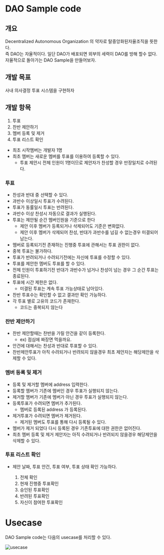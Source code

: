 # DAO Sample code
## 개요
Decentralized Autonomous Organization 의 약자로 탈중앙화된자율조직을 뜻한다.<br>
즉 DAO는 자율적이다. 일단 DAO가 배포되면 외부의 세력이 DAO를 방해 할수 없다.
자율적으로 돌아가는 DAO Sample을 만들어보자.

## 개발 목표
사내 의사결정 투표 시스템을 구현하자<br>



## 개발 항목
1. 투표
2. 찬반 제안하기
3. 멤버 등록 및 제거
4. 투표 리스트 확인


* 최초 시작멤버는 개발자 1명
* 최초 멤버는 새로운 멤버를 투표를 이용하여 등록할 수 있다.
    * 투표 제안시 전체 인원이 1명이므로 제안자가 찬성할 경우 만장일치로 수려된다.
    
### 투표
    
   * 찬성과 반대 중 선택할 수 있다.
   * 과반수 이상일시 투표가 수려된다.
   * 투표가 동률일시 투표는 반려된다.
   * 과반수 이상 찬성시 자동으로 결과가 실행된다.
   * 투표는 제안될 순간 멤버인원을 기준으로 한다
       * 제안 이후 멤버가 등록되거나 삭제되어도 기준은 변화없다.
       * 제안 이후 멤버가 삭제되어 찬성, 반대가 과반수를 넘길 수 없는경우 미결되어 남는다.
   * 멤버로 등록되기전 존재하는 진행중 투표에 관해서는 투표 권한이 없다.
   * 중복 투표는 불가하다.
   * 투표가 반려되거나 수려되기전에는 자신에 투표를 수정할 수 있다.
   * 투표를 제안한 멤버도 투표를 할 수 있다.
   * 전체 인원이 투표하기전 반대가 과반수가 넘거나 찬성이 넘는 경우 그 순간 투표는 종료된다.
   * 투표에 시간 제한은 없다.
       * 미결된 투표는 계속 투표 가능상태로 남아있다.
   * 찬반 투표수는 확인할 수 없고 결과만 확인 가능하다. 
   * 각 투표 별로 고유의 코드가 존재한다.
       * 코드는 중복되지 않는다 

### 찬반 제안하기

   * 찬반 제안할때는 찬반을 가릴 안건을 같이 등록한다.
       * ex) 점심에 짜장면 먹을까요.
   * 안건에 대해서는 찬성과 반대로 투표할 수 있다.
   * 찬반제안투표가 아직 수려되거나 반려되지 않을경우 최초 제안자는 해당제안을 삭제할 수 있다.
    
    
### 멤버 등록 및 제거

   * 등록 및 제거할 멤버에 address 입력한다.
   * 등록할 멤버가 기존에 멤버인 경우 투표가 실행되지 않는다.
   * 제거할 멤버가 기존에 멤버가 아닌 경우 투표가 실행되지 않는다.
   * 등록투표가 수려되면 멤버가 추가된다.
       * 멤버로 등록된 address 가 등록된다.
   * 제거투표가 수려되면 멤버가 제거된다.
       * 제거된 멤버도 투표를 통해 다시 등록될 수 있다.
   * 멤버가 제거 되었다 다시 등록된 경우 기존투표에 대한 권한은 없어진다.
   * 최초 멤버 등록 및 제거 제안자는 아직 수려되거나 반려되지 않을경우 해당제안을 삭제할 수 있다.
  
### 투표 리스트 확인
   * 제안 날짜, 투표 안건, 투표 여부, 투표 상태 확인 가능하다.
    
       1. 전체 확인
       2. 현재 진행중 투표확인
       3. 승인된 투표확인
       4. 반려된 투표확인
       5. 자신이 참여한 투표확인
    
    
    
       

# Usecase
DAO Sample code는 다음의 usecase를 처리할 수 있다.

![usecase](./img/dao_00.png)

